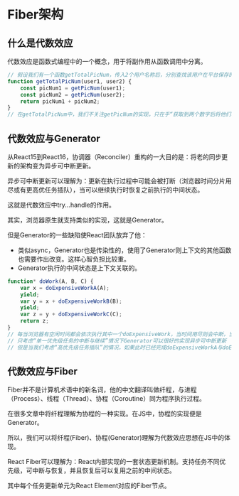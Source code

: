 # Fiber架构

## 什么是代数效应

代数效应是函数式编程中的一个概念，用于将副作用从函数调用中分离。

```javascript
// 假设我们有一个函数getTotalPicNum，传入2个用户名称后，分别查找该用户在平台保存的图片数量，最后将图片数量相加后返回。
function getTotalPicNum(user1, user2) {
    const picNum1 = getPicNum(user1);
    const picNum2 = getPicNum(user2);
    return picNum1 + picNum2;
}
// 在getTotalPicNum中，我们不关注getPicNum的实现，只在乎“获取到两个数字后将他们相加的结果返回”这一过程。
```

## 代数效应与Generator

从React15到React16，协调器（Reconciler）重构的一大目的是：将老的同步更新的架构变为异步可中断更新。

异步可中断更新可以理解为：更新在执行过程中可能会被打断（浏览器时间分片用尽或有更高优任务插队），当可以继续执行时恢复之前执行的中间状态。

这就是代数效应中try...handle的作用。

其实，浏览器原生就支持类似的实现，这就是Generator。

但是Generator的一些缺陷使React团队放弃了他：

- 类似async，Generator也是传染性的，使用了Generator则上下文的其他函数也需要作出改变。这样心智负担比较重。
- Generator执行的中间状态是上下文关联的。

```javascript
function* doWork(A, B, C) {
    var x = doExpensiveWorkA(A);
    yield;
    var y = x + doExpensiveWorkB(B);
    yield;
    var z = y + doExpensiveWorkC(C);
    return z;
}
// 每当浏览器有空闲时间都会依次执行其中一个doExpensiveWork，当时间用尽则会中断，当再次恢复时会从中断位置继续执行。
// 只考虑“单一优先级任务的中断与继续”情况下Generator可以很好的实现异步可中断更新
// 但是当我们考虑“高优先级任务插队”的情况，如果此时已经完成doExpensiveWorkA与doExpensiveWorkB计算出x与y。
```

## 代数效应与Fiber

Fiber并不是计算机术语中的新名词，他的中文翻译叫做纤程，与进程（Process）、线程（Thread）、协程（Coroutine）同为程序执行过程。

在很多文章中将纤程理解为协程的一种实现。在JS中，协程的实现便是Generator。

所以，我们可以将纤程(Fiber)、协程(Generator)理解为代数效应思想在JS中的体现。

React Fiber可以理解为：React内部实现的一套状态更新机制。支持任务不同优先级，可中断与恢复，并且恢复后可以复用之前的中间状态。

其中每个任务更新单元为React Element对应的Fiber节点。